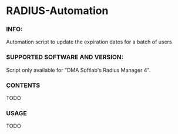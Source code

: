 # RADIUS-Automation
### INFO: 
Automation script to update the expiration dates for a batch of users
### SUPPORTED SOFTWARE AND VERSION:
Script only available for "DMA Softlab's Radius Manager 4".

### CONTENTS
TODO

### USAGE
TODO

